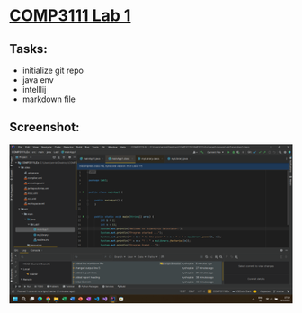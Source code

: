 # <u>COMP3111 Lab 1</u>
## Tasks:
* initialize git repo
* java env
* intelllij
* markdown file

## Screenshot:
![the screenshot of the intellij interface task 3](../../../lab1.png)